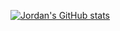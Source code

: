 [![Jordan's GitHub stats](https://github-readme-stats.vercel.app/api?username=Jordan231111)](https://github.com/anuraghazra/github-readme-stats)

